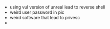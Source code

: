 - using vul version of unreal lead to reverse shell
- weird user password in pic
- weird software that lead to privesc 
- 